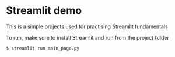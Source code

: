 # Streamlit demo

This is a simple projects used for practising Streamlit fundamentals

To run, make sure to install Streamlit and run from the project folder

``` $ streamlit run main_page.py ```
